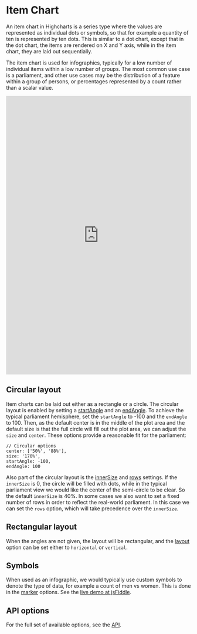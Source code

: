Item Chart
===

An item chart in Highcharts is a series type where the values are represented as individual dots or symbols, so that for example a quantity of ten is represented by ten dots. This is similar to a dot chart, except that in the dot chart, the items are rendered on X and Y axis, while in the item chart, they are laid out sequentially.

The item chart is used for infographics, typically for a low number of individual items within a low number of groups. The most common use case is a parliament, and other use cases may be the distribution of a feature within a group of persons, or percentages represented by a count rather than a scalar value.

<iframe style="width: 100%; height: 760px; border: none;" src=https://www.highcharts.com/samples/embed/highcharts/series-item/dynamic allow="fullscreen"></iframe>

Circular layout
---------------

Item charts can be laid out either as a rectangle or a circle. The circular layout is enabled by setting a [startAngle](https://api.highcharts.com/highcharts/plotOptions.item.startAngle) and an [endAngle](https://api.highcharts.com/highcharts/plotOptions.item.endAngle). To achieve the typical parliament hemisphere, set the `startAngle` to -100 and the `endAngle` to 100. Then, as the default center is in the middle of the plot area and the default size is that the full circle will fill out the plot area, we can adjust the `size` and `center`. These options provide a reasonable fit for the parliament:

    
    // Circular options
    center: ['50%', '88%'],
    size: '170%',
    startAngle: -100,
    endAngle: 100

Also part of the circular layout is the [innerSize](https://api.highcharts.com/highcharts/plotOptions.item.innerSize) and [rows](https://api.highcharts.com/highcharts/plotOptions.item.rows) settings. If the `innerSize` is 0, the circle will be filled with dots, while in the typical parliament view we would like the center of the semi-circle to be clear. So the default `innerSize` is 40%. In some cases we also want to set a fixed number of rows in order to reflect the real-world parliament. In this case we can set the `rows` option, which will take precedence over the `innerSize`.

Rectangular layout
------------------

When the angles are not given, the layout will be rectangular, and the [layout](https://api.highcharts.com/highcharts/plotOptions.item.layout) option can be set either to `horizontal` or `vertical`.

Symbols
-------

When used as an infographic, we would typically use custom symbols to denote the type of data, for example a count of men vs women. This is done in the [marker](https://api.highcharts.com/highcharts/plotOptions.item.marker.symbol) options. See the [live demo at jsFiddle](https://jsfiddle.net/gh/get/library/pure/highcharts/highcharts/tree/master/samples/highcharts/series-item/symbols).

API options
-----------

For the full set of available options, see the [API](https://api.highcharts.com/highcharts/plotOptions.item).
